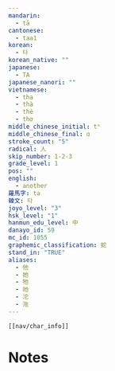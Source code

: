 ```yaml
---
mandarin:
  - tā
cantonese:
  - taa1
korean:
  - 타
korean_native: ""
japanese:
  - TA
japanese_nanori: ""
vietnamese:
  - tha
  - thà
  - thè
  - thơ
middle_chinese_initial: tʰ
middle_chinese_final: ɑ
stroke_count: "5"
radical: 人
skip_number: 1-2-3
grade_level: 1
pos: ""
english:
  - another
羅馬字: ta
韓文: 타
joyo_level: "3"
hsk_level: "1"
hanmun_edu_level: 中
danayo_id: 59
mc_id: 1055
graphemic_classification: 蛇
stand_in: "TRUE"
aliases:
  - 他
  - 她
  - 牠
  - 祂
  - 沱
  - 沲
---
```

```meta-bind-embed
[[nav/char_info]]
```

# Notes
